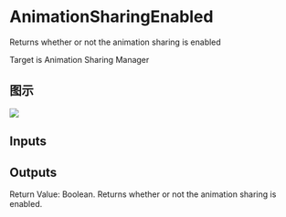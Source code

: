 # AnimationSharingEnabled

Returns whether or not the animation sharing is enabled

Target is Animation Sharing Manager

## 图示

![]($-20221218-17540440.png)

## Inputs

## Outputs

Return Value: Boolean. Returns whether or not the animation sharing is enabled.

